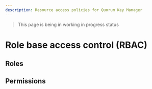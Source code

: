 ```yaml
---
description: Resource access policies for Quorum Key Manager
---
```


> This page is being in working in progress status

# Role base access control (RBAC)


## Roles

## Permissions
